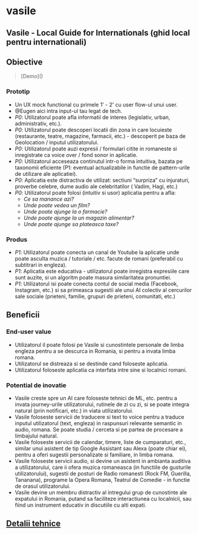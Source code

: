 # vasile
## Vasile - Local Guide for Internationals (ghid local pentru internationali)

## Obiective

> [Demo](_<Presentation Video link>_)

### Prototip

* Un UX mock functional cu primele 1' - 2' cu user flow-ul unui user.
* @Eugen aici intra input-ul tau legat de tech.
* *P0*: Utilizatorul poate afla informatii de interes (legislativ, urban, administrativ, etc.).
* *P0*: Utilizatorul poate descoperi locatii din zona in care locuieste (restaurante, teatre, magazine, farmacii, etc.) - descoperit pe baza de Geolocation / inputul utilizatorului.
* *P0*: Utilizatorul poate auzi expresii / formulari citite in romaneste si inregistrate ca voice over / fond sonor in aplicatie.
* *P0*: Utilizatorul acceseaza continutul intr-o forma intuitiva, bazata pe taxonomii eficiente (P1: eventual actualizabile in functie de pattern-urile de utilizare ale aplicatiei).
* *P0*: Aplicatia este distractiva de utilizat: sectiuni “surpriza” cu injuraturi, proverbe celebre, dume audio ale celebritatilor ( Vadim, Hagi, etc.)
* *P0*: Utilizatorul poate folosi (intuitiv si usor) aplicatia pentru a afla:
  * _Ce sa manance azi?_
  * _Unde poate vedea un film?_
  * _Unde poate ajunge la o farmacie?_
  * _Unde poate ajunge la un magazin alimentar?_
  * _Unde poate ajunge sa plateasca taxe?_

### Produs

* *P1*: Utilizatorul poate conecta un canal de Youtube la aplicatie unde poate asculta muzica / tutoriale / etc. facute de romani (preferabil cu subtitrari in engleza).
* *P1*: Aplicatia este educativa - utilizatorul poate inregistra expresiile care sunt auzite, si un algoritm poate masura similaritatea pronuntiei.
* *P1*: Utilizatorul isi poate conecta contul de social media (Facebook, Instagram, etc.) si sa primeasca sugestii ale unui AI colectiv al cercurilor sale sociale (prieteni, familie, grupuri de prieteni, comunitati, etc.)

## Beneficii

### End-user value

* Utilizatorul il poate folosi pe Vasile si cunostintele personale de limba engleza pentru a se descurca in Romania, si pentru a invata limba romana.
* Utilizatorul se distreaza si se destinde cand foloseste aplicatia.
* Utilizatorul foloseste aplicatia ca interfata intre sine si localnici romani.

### Potential de inovatie

* Vasile creste spre un AI care foloseste tehnici de ML, etc. pentru a invata journey-urile utilizatorului, rutinele de zi cu zi, si se poate integra natural (prin notificari, etc.) in viata utilizatorului.
* Vasile foloseste servicii de traducere si text to voice pentru a traduce inputul utilizatorul (text, engleza) in raspunsuri relevante semantic in audio, romana. Se poate studia / cerceta si pe partea de procesare a limbajului natural.
* Vasile foloseste servicii de calendar, timere, liste de cumparaturi, etc., similar unui asistent de tip Google Assistant sau Alexa (poate chiar ei),  pentru a oferi sugestii personalizate si familiare, in limba romana.
* Vasile foloseste servicii audio, si devine un asistent in ambianta auditiva a utilizatorului, care ii ofera muzica romaneasca (in functiile de gusturile utilizatorului), sugestii de posturi de Radio romanesti (Rock FM, Guerilla, Tananana), programe la Opera Romana, Teatrul de Comedie - in functie de orasul utilizatorului.
* Vasile devine un membru distractiv al intregului grup de cunostinte ale expatului in Romania, putand sa faciliteze interactiunea cu localnicii, sau fiind un instrument educativ in discutiile cu alti expati.

## [Detalii tehnice](docs/technical.md)
